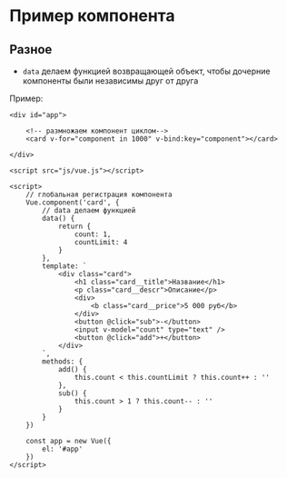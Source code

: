 # Пример компонента

## Разное
- `data` делаем функцией возвращающей объект, чтобы дочерние компоненты были независимы друг от друга

Пример:

    <div id="app">

        <!-- размножаем компонент циклом-->
        <card v-for="component in 1000" v-bind:key="component"></card>

    </div>

    <script src="js/vue.js"></script>

    <script>
        // глобальная регистрация компонента
        Vue.component('card', {
            // data делаем функцией
            data() {
                return {
                    count: 1,
                    countLimit: 4
                }
            },
            template: `
                <div class="card">
                    <h1 class="card__title">Название</h1>
                    <p class="card__descr">Описание</p>
                    <div>
                        <b class="card__price">5 000 руб</b>
                    </div>
                    <button @click="sub">-</button>
                    <input v-model="count" type="text" />
                    <button @click="add">+</button>
                </div>
            `,
            methods: {
                add() {
                    this.count < this.countLimit ? this.count++ : ''
                },
                sub() {
                    this.count > 1 ? this.count-- : ''
                }
            }
        })

        const app = new Vue({
            el: '#app'
        })
    </script>